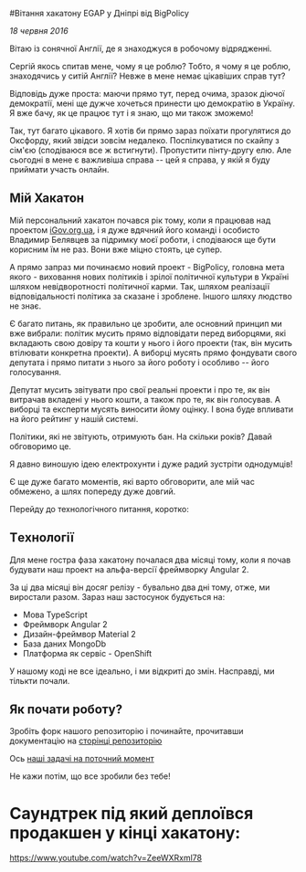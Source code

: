 #Вітання хакатону EGAP у Дніпрі від BigPolicy

_18 червня 2016_

Вітаю із сонячної Англії, де я знаходжуся в робочому відрядженні.

Сергій якось спитав мене, чому я це роблю? Тобто, я чому я це роблю, знаходячись у ситій Англії? Невже в мене немає цікавіших справ тут?

Відповідь дуже проста: маючи прямо тут, перед очима, зразок діючої демократії, мені ще дужче хочеться принести цю демократію в Україну. Я вже бачу, як це працює тут і я знаю, що ми також зможемо!

Так, тут багато цікавого. Я хотів би прямо зараз поїхати прогулятися до Оксфорду, який звідси зовсім недалеко. Поспілкуватися по скайпу з сім'єю (сподіваюся все ж встигнути). Пропустити пінту-другу елю. Але сьогодні в мене є важливіша справа --  цей я справа, у якій я буду приймати участь онлайн.

## Мій Хакатон

Мій персональний хакатон почався рік тому, коли я працював над проектом [iGov.org.ua](http://iGov.org.ua), і я дуже вдячний його команді і особисто Владимир Белявцев за підримку моєї роботи, і сподіваюся ще бути корисним їм не раз. Вони вже міцно стоять, це супер.

А прямо запраз ми починаємо новий проект - BigPolicy, головна мета якого - виховання нових політиків і зрілої політичної культури в Україні шляхом невідворотності політичної карми. Так, шляхом реалізації відповідальності політика за сказане і зроблене. Іншого шляху людство не знає.

Є багато питань, як правильно це зробити, але основний принцип ми вже вибрали: політик мусить прямо відповідати перед виборцями, які вкладають свою довіру та кошти у нього і його проекти (так, він мусить втілювати конкретна проекти).  А виборці мусять прямо фондувати свого депутата і прямо питати з нього за його роботу і особливо -- його голосування.

Депутат мусить звітувати про свої реальні проекти і про те, як він витрачав вкладені у нього кошти, а також про те, як він голосував. А виборці та експерти мусять виносити йому оцінку. І вона буде впливати на його рейтинг у нашій системі.

Політики, які не звітують, отримують бан. На скільки років? Давай обговоримо це.

Я давно виношую ідею електрохунти і дуже радий зустріти однодумців!

Є ще дуже багато моментів, які варто обговорити, але мій час обмежено, а шлях попереду дуже довгий.

Перейду до технологічного питання, коротко:

## Тeхнології

Для мене гостра фаза хакатону почалася два місяці тому, коли я почав будувати наш проект на альфа-версії фреймворку Angular 2.

За ці два місяці він досяг релізу - бувально два дні тому, отже, ми виростали разом. Зараз наш застосунок будується на:

- Мова TypeScript
- Фреймворк Angular 2
- Дизайн-фреймвор Material 2
- База даних MongoDb
- Платформа як сервіс - OpenShift

У нашому коді не все ідеально, і ми відкриті до змін. Насправді, ми тількти почали.

## Як почати роботу?

Зробіть форк нашого репозиторію і починайте, прочитавши документацію на [сторінці репозиторію](https://github.com/rostag/bigpolicy_eu/)

Ось [наші задачі на поточний момент](https://github.com/rostag/bigpolicy_eu/issues)

Не кажи потім, що все зробили без тебе!

# Саундтрек під який деплоївся продакшен у кінці хакатону:
https://www.youtube.com/watch?v=ZeeWXRxml78
